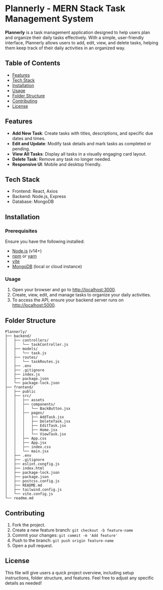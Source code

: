 # Plannerly - MERN Stack Task Management System

**Plannerly** is a task management application designed to help users plan and organize their daily tasks effectively. With a simple, user-friendly interface, Plannerly allows users to add, edit, view, and delete tasks, helping them keep track of their daily activities in an organized way.

## Table of Contents
- [Features](#features)
- [Tech Stack](#tech-stack)
- [Installation](#installation)
- [Usage](#usage)
- [Folder Structure](#folder-structure)
- [Contributing](#contributing)
- [License](#license)

## Features
- **Add New Task**: Create tasks with titles, descriptions, and specific due dates and times.
- **Edit and Update**: Modify task details and mark tasks as completed or pending.
- **View All Tasks**: Display all tasks in a visually engaging card layout.
- **Delete Task**: Remove any task no longer needed.
- **Responsive UI**: Mobile and desktop friendly.
  
## Tech Stack
- Frontend: React, Axios
- Backend: Node.js, Express
- Database: MongoDB

## Installation
### Prerequisites
Ensure you have the following installed:
- [Node.js](https://nodejs.org/en/) (v14+)
- [npm](https://www.npmjs.com/) or [yarn](https://yarnpkg.com/)
- [vite](https://vite.dev/guide/)
- [MongoDB](https://www.mongodb.com/) (local or cloud instance)

### Usage
1. Open your browser and go to [http://localhost:3000](http://localhost:3000).
2. Create, view, edit, and manage tasks to organize your daily activities.
3. To access the API, ensure your backend server runs on [http://localhost:5000](http://localhost:5000).

## Folder Structure
```plaintext
Plannerly/
├── backend/
│   ├── controllers/
│   │   └── taskController.js
│   ├── models/
│   │   └── task.js
│   ├── routes/
│   │   └── taskRoutes.js
│   ├── .env
│   ├── .gitignore
│   ├── index.js
│   ├── package.json
│   └── package-lock.json
├── frontend/
│   ├── public
│   ├── src/
│   │   ├── assets
│   │   ├── components/
│   │   │   └── BackButton.jsx
│   │   ├── pages/
│   │   │   ├── AddTask.jsx
│   │   │   ├── DeleteTask.jsx
│   │   │   ├── EditTask.jsx
│   │   │   ├── Home.jsx
│   │   │   └── ViewTask.jsx
│   │   ├── App.css
│   │   ├── App.jsx
│   │   ├── index.css
│   │   └── main.jsx
│   ├── .env
│   ├── .gitignore
│   ├── eslint.congfig.js
│   ├── index.html
│   ├── package-lock.json
│   ├── package.json
│   ├── postcss.config.js
│   ├── README.md
│   ├── tailwind.config.js
│   └── vite.config.js
└── readme.md
```
## Contributing
1. Fork the project.
2. Create a new feature branch: ```git checkout -b feature-name```
3. Commit your changes: ```git commit -m 'Add feature'```
4. Push to the branch: ```git push origin feature-name```
5. Open a pull request.

## License
This file will give users a quick project overview, including setup instructions, folder structure, and features. Feel free to adjust any specific details as needed!

